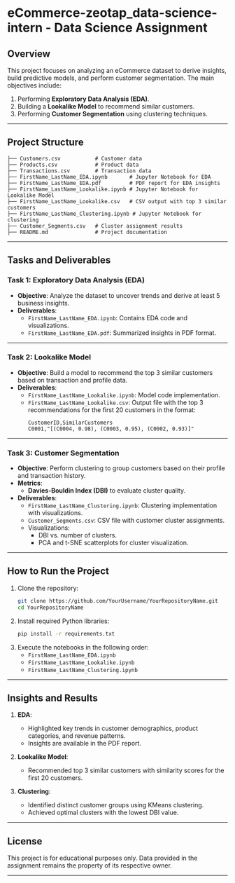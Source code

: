 

# **eCommerce-zeotap_data-science-intern - Data Science Assignment**

## **Overview**
This project focuses on analyzing an eCommerce dataset to derive insights, build predictive models, and perform customer segmentation. The main objectives include:
1. Performing **Exploratory Data Analysis (EDA)**.
2. Building a **Lookalike Model** to recommend similar customers.
3. Performing **Customer Segmentation** using clustering techniques.

---

## **Project Structure**
```
├── Customers.csv           # Customer data
├── Products.csv            # Product data
├── Transactions.csv        # Transaction data
├── FirstName_LastName_EDA.ipynb       # Jupyter Notebook for EDA
├── FirstName_LastName_EDA.pdf         # PDF report for EDA insights
├── FirstName_LastName_Lookalike.ipynb # Jupyter Notebook for Lookalike Model
├── FirstName_LastName_Lookalike.csv   # CSV output with top 3 similar customers
├── FirstName_LastName_Clustering.ipynb # Jupyter Notebook for clustering
├── Customer_Segments.csv   # Cluster assignment results
├── README.md               # Project documentation
```

---

## **Tasks and Deliverables**

### **Task 1: Exploratory Data Analysis (EDA)**
- **Objective**: Analyze the dataset to uncover trends and derive at least 5 business insights.
- **Deliverables**:
  - `FirstName_LastName_EDA.ipynb`: Contains EDA code and visualizations.
  - `FirstName_LastName_EDA.pdf`: Summarized insights in PDF format.

---

### **Task 2: Lookalike Model**
- **Objective**: Build a model to recommend the top 3 similar customers based on transaction and profile data.
- **Deliverables**:
  - `FirstName_LastName_Lookalike.ipynb`: Model code implementation.
  - `FirstName_LastName_Lookalike.csv`: Output file with the top 3 recommendations for the first 20 customers in the format:
    ```
    CustomerID,SimilarCustomers
    C0001,"[(C0004, 0.98), (C0003, 0.95), (C0002, 0.93)]"
    ```

---

### **Task 3: Customer Segmentation**
- **Objective**: Perform clustering to group customers based on their profile and transaction history.
- **Metrics**:
  - **Davies-Bouldin Index (DBI)** to evaluate cluster quality.
- **Deliverables**:
  - `FirstName_LastName_Clustering.ipynb`: Clustering implementation with visualizations.
  - `Customer_Segments.csv`: CSV file with customer cluster assignments.
  - Visualizations:
    - DBI vs. number of clusters.
    - PCA and t-SNE scatterplots for cluster visualization.

---

## **How to Run the Project**
1. Clone the repository:
   ```bash
   git clone https://github.com/YourUsername/YourRepositoryName.git
   cd YourRepositoryName
   ```
2. Install required Python libraries:
   ```bash
   pip install -r requirements.txt
   ```
3. Execute the notebooks in the following order:
   - `FirstName_LastName_EDA.ipynb`
   - `FirstName_LastName_Lookalike.ipynb`
   - `FirstName_LastName_Clustering.ipynb`

---

## **Insights and Results**
1. **EDA**:
   - Highlighted key trends in customer demographics, product categories, and revenue patterns.
   - Insights are available in the PDF report.

2. **Lookalike Model**:
   - Recommended top 3 similar customers with similarity scores for the first 20 customers.

3. **Clustering**:
   - Identified distinct customer groups using KMeans clustering.
   - Achieved optimal clusters with the lowest DBI value.

---

## **License**
This project is for educational purposes only. Data provided in the assignment remains the property of its respective owner.

---

